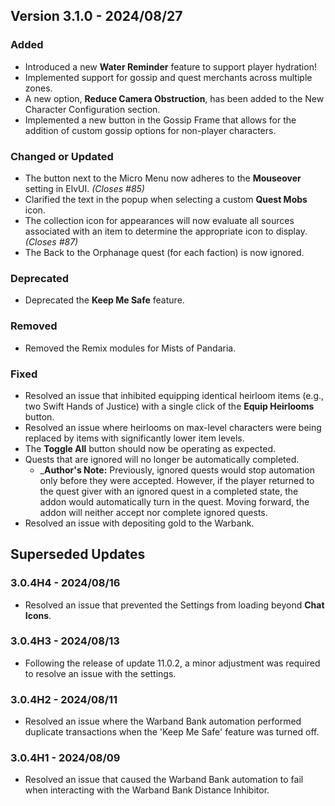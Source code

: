 ## Version 3.1.0 - 2024/08/27

### Added
- Introduced a new **Water Reminder** feature to support player hydration!
- Implemented support for gossip and quest merchants across multiple zones.
- A new option, **Reduce Camera Obstruction**, has been added to the New Character Configuration section.
- Implemented a new button in the Gossip Frame that allows for the addition of custom gossip options for non-player characters.
### Changed or Updated
- The button next to the Micro Menu now adheres to the **Mouseover** setting in ElvUI. _(Closes #85)_
- Clarified the text in the popup when selecting a custom **Quest Mobs** icon.
- The collection icon for appearances will now evaluate all sources associated with an item to determine the appropriate icon to display. _(Closes #87)_
- The Back to the Orphanage quest (for each faction) is now ignored.
### Deprecated
- Deprecated the **Keep Me Safe** feature.
### Removed
- Removed the Remix modules for Mists of Pandaria.
### Fixed
- Resolved an issue that inhibited equipping identical heirloom items (e.g., two Swift Hands of Justice) with a single click of the **Equip Heirlooms** button.
- Resolved an issue where heirlooms on max-level characters were being replaced by items with significantly lower item levels.
- The **Toggle All** button should now be operating as expected.
- Quests that are ignored will no longer be automatically completed.
  - _**Author's Note:** Previously, ignored quests would stop automation only before they were accepted. However, if the player returned to the quest giver with an ignored quest in a completed state, the addon would automatically turn in the quest. Moving forward, the addon will neither accept nor complete ignored quests.
- Resolved an issue with depositing gold to the Warbank.

## Superseded Updates
### 3.0.4H4 - 2024/08/16
- Resolved an issue that prevented the Settings from loading beyond **Chat Icons**.
### 3.0.4H3 - 2024/08/13
- Following the release of update 11.0.2, a minor adjustment was required to resolve an issue with the settings.
### 3.0.4H2 - 2024/08/11
- Resolved an issue where the Warband Bank automation performed duplicate transactions when the 'Keep Me Safe' feature was turned off.
### 3.0.4H1 - 2024/08/09
- Resolved an issue that caused the Warband Bank automation to fail when interacting with the Warband Bank Distance Inhibitor.